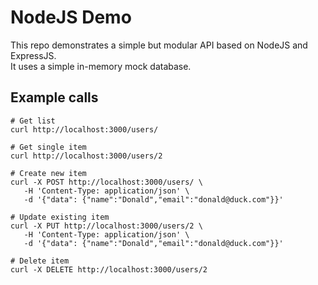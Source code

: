 # NodeJS Demo

This repo demonstrates a simple but modular API based on NodeJS and ExpressJS.  
It uses a simple in-memory mock database.

## Example calls
```
# Get list
curl http://localhost:3000/users/

# Get single item
curl http://localhost:3000/users/2

# Create new item
curl -X POST http://localhost:3000/users/ \
   -H 'Content-Type: application/json' \
   -d '{"data": {"name":"Donald","email":"donald@duck.com"}}'

# Update existing item
curl -X PUT http://localhost:3000/users/2 \
   -H 'Content-Type: application/json' \
   -d '{"data": {"name":"Donald","email":"donald@duck.com"}}'

# Delete item
curl -X DELETE http://localhost:3000/users/2

```